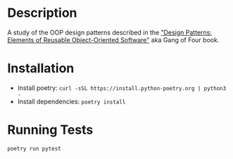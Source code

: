 # Description

A study of the OOP design patterns described in the ["Design Patterns: Elements of Reusable Object-Oriented Software"](https://en.wikipedia.org/wiki/Design_Patterns)
aka Gang of Four book.

# Installation

- Install poetry: `curl -sSL https://install.python-poetry.org | python3 -`
- Install dependencies: `poetry install`

# Running Tests

`poetry run pytest`
